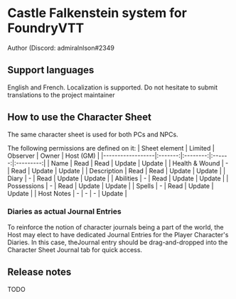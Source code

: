 # Castle Falkenstein system for FoundryVTT

Author (Discord: admiralnlson#2349

## Support languages
English and French.
Localization is supported. Do not hesitate to submit translations to the project maintainer

## How to use the Character Sheet
The same character sheet is used for both PCs and NPCs.

The following permissions are defined on it:
| Sheet element    | Limited | Observer | Owner  | Host (GM) |
|------------------|:-------:|:--------:|:------:|:---------:|
| Name             | Read    | Read     | Update | Update    |
| Health & Wound   | -       | Read     | Update | Update    |
| Description      | Read    | Read     | Update | Update    |
| Diary            | -       | Read     | Update | Update    |
| Abilities        | -       | Read     | Update | Update    |
| Possessions      | -       | Read     | Update | Update    |
| Spells           | -       | Read     | Update | Update    |
| Host Notes       | -       | -        | -      | Update    |

### Diaries as actual Journal Entries
To reinforce the notion of character journals being a part of the world, the Host may elect to have dedicated Journal Entries for the Player Character's Diaries.
In this case, theJournal entry should be drag-and-dropped into the Character Sheet Journal tab for quick access.

## Release notes

TODO
